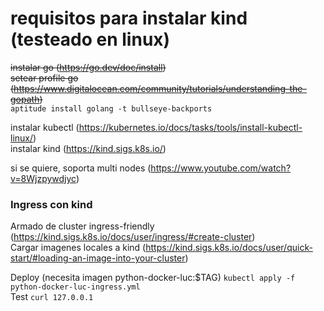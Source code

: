 # requisitos para instalar kind (testeado en linux)  
~~instalar go (https://go.dev/doc/install)~~  
~~setear profile go (https://www.digitalocean.com/community/tutorials/understanding-the-gopath)~~  
`aptitude install golang -t bullseye-backports`  

instalar kubectl (https://kubernetes.io/docs/tasks/tools/install-kubectl-linux/)  
instalar kind (https://kind.sigs.k8s.io/)  

si se quiere, soporta multi nodes (https://www.youtube.com/watch?v=8Wjzpywdjyc)  

### Ingress con kind  
Armado de cluster ingress-friendly (https://kind.sigs.k8s.io/docs/user/ingress/#create-cluster)  
Cargar imagenes locales a kind (https://kind.sigs.k8s.io/docs/user/quick-start/#loading-an-image-into-your-cluster)  

Deploy (necesita imagen python-docker-luc:$TAG) 
`kubectl apply -f python-docker-luc-ingress.yml`  
Test
`curl 127.0.0.1`  

